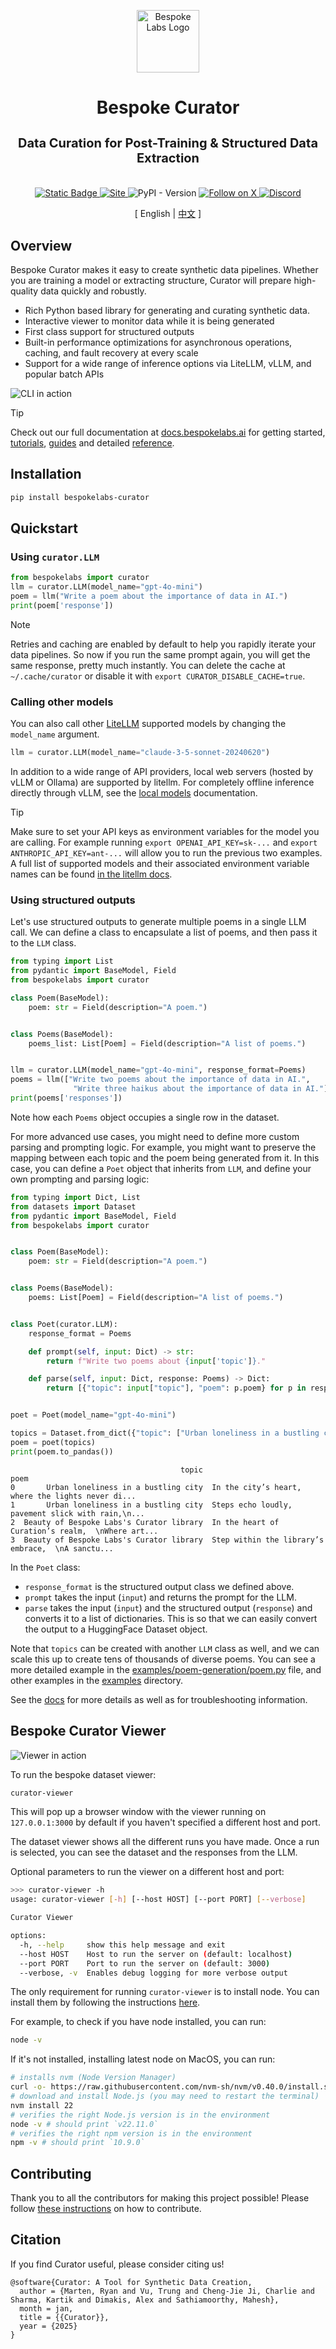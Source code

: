 <p align="center">
  <a href="https://bespokelabs.ai/" target="_blank">
    <picture>
      <source media="(prefers-color-scheme: light)" width="100px" srcset="docs/Bespoke-Labs-Logomark-Red-crop.png">
      <img alt="Bespoke Labs Logo" width="100px" src="docs/Bespoke-Labs-Logomark-Red-crop.png">
    </picture>
  </a>
</p>

<h1 align="center">Bespoke Curator</h1>
<h3 align="center" style="font-size: 20px; margin-bottom: 4px">Data Curation for Post-Training & Structured Data Extraction</h3>
<br/>

<p align="center">
  <a href="https://docs.bespokelabs.ai/">
    <img alt="Static Badge" src="https://img.shields.io/badge/Docs-docs.bespokelabs.ai-blue?style=flat&link=https%3A%2F%2Fdocs.bespokelabs.ai">
  </a>
  <a href="https://bespokelabs.ai/">
    <img alt="Site" src="https://img.shields.io/badge/Site-bespokelabs.ai-blue?link=https%3A%2F%2Fbespokelabs.ai"/>
  </a>
  <img alt="PyPI - Version" src="https://img.shields.io/pypi/v/bespokelabs-curator">
  <a href="https://twitter.com/bespokelabsai">
    <img src="https://img.shields.io/twitter/follow/bespokelabsai" alt="Follow on X" />
  </a>
  <a href="https://discord.gg/KqpXvpzVBS">
    <img alt="Discord" src="https://img.shields.io/discord/1230990265867698186">
  </a>
</p>
<div align="center">
[ English | <a href="README_zh.md">中文</a> ]
</div>


## Overview


Bespoke Curator makes it easy to create synthetic data pipelines. Whether you are training a model or extracting structure, Curator will prepare high-quality data quickly and robustly.

* Rich Python based library for generating and curating synthetic data.
* Interactive viewer to monitor data while it is being generated
* First class support for structured outputs
* Built-in performance optimizations for asynchronous operations, caching, and fault recovery at every scale
* Support for a wide range of inference options via LiteLLM, vLLM, and popular batch APIs

![CLI in action](docs/curator-cli.gif)

> [!TIP]
> Check out our full documentation at [docs.bespokelabs.ai](https://docs.bespokelabs.ai) for getting started, [tutorials](https://docs.bespokelabs.ai/bespoke-curator/tutorials), [guides](https://docs.bespokelabs.ai/bespoke-curator/how-to-guides) and detailed [reference](https://docs.bespokelabs.ai/bespoke-curator/api-reference/llm-api-documentation).

## Installation

```bash
pip install bespokelabs-curator
```

## Quickstart

### Using `curator.LLM`

```python
from bespokelabs import curator
llm = curator.LLM(model_name="gpt-4o-mini")
poem = llm("Write a poem about the importance of data in AI.")
print(poem['response'])
```

> [!NOTE]
> Retries and caching are enabled by default to help you rapidly iterate your data pipelines.
> So now if you run the same prompt again, you will get the same response, pretty much instantly.
> You can delete the cache at `~/.cache/curator` or disable it with `export CURATOR_DISABLE_CACHE=true`.

### Calling other models
You can also call other [LiteLLM](https://docs.litellm.ai/docs/) supported models by
changing the `model_name` argument.

```python
llm = curator.LLM(model_name="claude-3-5-sonnet-20240620")
```

In addition to a wide range of API providers, local web servers (hosted by vLLM or Ollama) are supported by litellm. For completely offline inference directly through vLLM, see the [local models](docs/local_models.md) documentation.

> [!TIP]
> Make sure to set your API keys as environment variables for the model you are calling. For example running `export OPENAI_API_KEY=sk-...` and `export ANTHROPIC_API_KEY=ant-...` will allow you to run the previous two examples. A full list of supported models and their associated environment variable names can be found [in the litellm docs](https://docs.litellm.ai/docs/providers).

### Using structured outputs

Let's use structured outputs to generate multiple poems in a single LLM call. We can define a class to encapsulate a list of poems,
and then pass it to the `LLM` class.

```python
from typing import List
from pydantic import BaseModel, Field
from bespokelabs import curator

class Poem(BaseModel):
    poem: str = Field(description="A poem.")


class Poems(BaseModel):
    poems_list: List[Poem] = Field(description="A list of poems.")


llm = curator.LLM(model_name="gpt-4o-mini", response_format=Poems)
poems = llm(["Write two poems about the importance of data in AI.", 
              "Write three haikus about the importance of data in AI."])
print(poems['responses'])
```

Note how each `Poems` object occupies a single row in the dataset. 


For more advanced use cases, you might need to define more custom parsing and prompting logic. For example, you might want to preserve the mapping between each topic and the poem being generated from it. In this case, you can define a `Poet` object that inherits from `LLM`, and define your own prompting and parsing logic:

```python
from typing import Dict, List
from datasets import Dataset
from pydantic import BaseModel, Field
from bespokelabs import curator


class Poem(BaseModel):
    poem: str = Field(description="A poem.")


class Poems(BaseModel):
    poems: List[Poem] = Field(description="A list of poems.")


class Poet(curator.LLM):
    response_format = Poems

    def prompt(self, input: Dict) -> str:
        return f"Write two poems about {input['topic']}."

    def parse(self, input: Dict, response: Poems) -> Dict:
        return [{"topic": input["topic"], "poem": p.poem} for p in response.poems]


poet = Poet(model_name="gpt-4o-mini")

topics = Dataset.from_dict({"topic": ["Urban loneliness in a bustling city", "Beauty of Bespoke Labs's Curator library"]})
poem = poet(topics)
print(poem.to_pandas())
```
```
                                      topic                                               poem
0       Urban loneliness in a bustling city  In the city’s heart, where the lights never di...
1       Urban loneliness in a bustling city  Steps echo loudly, pavement slick with rain,\n...
2  Beauty of Bespoke Labs's Curator library  In the heart of Curation’s realm,  \nWhere art...
3  Beauty of Bespoke Labs's Curator library  Step within the library’s embrace,  \nA sanctu...
```
In the `Poet` class:
* `response_format` is the structured output class we defined above.
* `prompt` takes the input (`input`) and returns the prompt for the LLM.
* `parse` takes the input (`input`) and the structured output (`response`) and converts it to a list of dictionaries. This is so that we can easily convert the output to a HuggingFace Dataset object.

Note that `topics` can be created with another `LLM` class as well,
and we can scale this up to create tens of thousands of diverse poems.
You can see a more detailed example in the [examples/poem-generation/poem.py](examples/poem-generation/poem.py) file,
and other examples in the [examples](examples) directory.

See the [docs](https://docs.bespokelabs.ai/) for more details as well as
for troubleshooting information.

## Bespoke Curator Viewer

![Viewer in action](docs/curator-viewer.gif)

To run the bespoke dataset viewer:

```bash
curator-viewer
```

This will pop up a browser window with the viewer running on `127.0.0.1:3000` by default if you haven't specified a different host and port.

The dataset viewer shows all the different runs you have made. Once a run is selected, you can see the dataset and the responses from the LLM.

Optional parameters to run the viewer on a different host and port:
```bash
>>> curator-viewer -h
usage: curator-viewer [-h] [--host HOST] [--port PORT] [--verbose]

Curator Viewer

options:
  -h, --help     show this help message and exit
  --host HOST    Host to run the server on (default: localhost)
  --port PORT    Port to run the server on (default: 3000)
  --verbose, -v  Enables debug logging for more verbose output
```

The only requirement for running `curator-viewer` is to install node. You can install them by following the instructions [here](https://nodejs.org/en/download/package-manager).

For example, to check if you have node installed, you can run:

```bash
node -v
```

If it's not installed, installing latest node on MacOS, you can run:

```bash
# installs nvm (Node Version Manager)
curl -o- https://raw.githubusercontent.com/nvm-sh/nvm/v0.40.0/install.sh | bash
# download and install Node.js (you may need to restart the terminal)
nvm install 22
# verifies the right Node.js version is in the environment
node -v # should print `v22.11.0`
# verifies the right npm version is in the environment
npm -v # should print `10.9.0`
```

## Contributing
Thank you to all the contributors for making this project possible!
Please follow [these instructions](CONTRIBUTING.md) on how to contribute.

## Citation
If you find Curator useful, please consider citing us!

```
@software{Curator: A Tool for Synthetic Data Creation,
  author = {Marten, Ryan and Vu, Trung and Cheng-Jie Ji, Charlie and Sharma, Kartik and Dimakis, Alex and Sathiamoorthy, Mahesh},
  month = jan,
  title = {{Curator}},
  year = {2025}
}
```